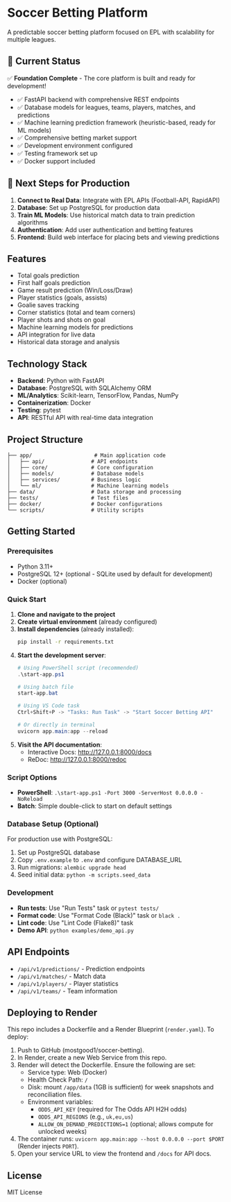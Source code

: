 # Soccer Betting Platform

A predictable soccer betting platform focused on EPL with scalability for multiple leagues.

## 🎯 Current Status
✅ **Foundation Complete** - The core platform is built and ready for development!

- ✅ FastAPI backend with comprehensive REST endpoints
- ✅ Database models for leagues, teams, players, matches, and predictions  
- ✅ Machine learning prediction framework (heuristic-based, ready for ML models)
- ✅ Comprehensive betting market support
- ✅ Development environment configured
- ✅ Testing framework set up
- ✅ Docker support included

## 🚀 Next Steps for Production
1. **Connect to Real Data**: Integrate with EPL APIs (Football-API, RapidAPI)
2. **Database**: Set up PostgreSQL for production data
3. **Train ML Models**: Use historical match data to train prediction algorithms
4. **Authentication**: Add user authentication and betting features  
5. **Frontend**: Build web interface for placing bets and viewing predictions

## Features
- Total goals prediction
- First half goals prediction  
- Game result prediction (Win/Loss/Draw)
- Player statistics (goals, assists)
- Goalie saves tracking
- Corner statistics (total and team corners)
- Player shots and shots on goal
- Machine learning models for predictions
- API integration for live data
- Historical data storage and analysis

## Technology Stack
- **Backend**: Python with FastAPI
- **Database**: PostgreSQL with SQLAlchemy ORM
- **ML/Analytics**: Scikit-learn, TensorFlow, Pandas, NumPy
- **Containerization**: Docker
- **Testing**: pytest
- **API**: RESTful API with real-time data integration

## Project Structure
```
├── app/                    # Main application code
│   ├── api/               # API endpoints
│   ├── core/              # Core configuration
│   ├── models/            # Database models
│   ├── services/          # Business logic
│   └── ml/                # Machine learning models
├── data/                  # Data storage and processing
├── tests/                 # Test files
├── docker/                # Docker configurations
└── scripts/               # Utility scripts
```

## Getting Started

### Prerequisites
- Python 3.11+
- PostgreSQL 12+ (optional - SQLite used by default for development)
- Docker (optional)

### Quick Start
1. **Clone and navigate to the project**
2. **Create virtual environment** (already configured)
3. **Install dependencies** (already installed):
   ```bash
   pip install -r requirements.txt
   ```
4. **Start the development server**:
   ```powershell
   # Using PowerShell script (recommended)
   .\start-app.ps1
   
   # Using batch file
   start-app.bat
   
   # Using VS Code task
   Ctrl+Shift+P -> "Tasks: Run Task" -> "Start Soccer Betting API"
   
   # Or directly in terminal
   uvicorn app.main:app --reload
   ```
5. **Visit the API documentation**:
   - Interactive Docs: http://127.0.0.1:8000/docs
   - ReDoc: http://127.0.0.1:8000/redoc

### Script Options
- **PowerShell**: `.\start-app.ps1 -Port 3000 -ServerHost 0.0.0.0 -NoReload`
- **Batch**: Simple double-click to start on default settings

### Database Setup (Optional)
For production use with PostgreSQL:
1. Set up PostgreSQL database
2. Copy `.env.example` to `.env` and configure DATABASE_URL
3. Run migrations: `alembic upgrade head`
4. Seed initial data: `python -m scripts.seed_data`

### Development
- **Run tests**: Use "Run Tests" task or `pytest tests/`
- **Format code**: Use "Format Code (Black)" task or `black .`
- **Lint code**: Use "Lint Code (Flake8)" task
- **Demo API**: `python examples/demo_api.py`

## API Endpoints
- `/api/v1/predictions/` - Prediction endpoints
- `/api/v1/matches/` - Match data
- `/api/v1/players/` - Player statistics
- `/api/v1/teams/` - Team information

## Deploying to Render

This repo includes a Dockerfile and a Render Blueprint (`render.yaml`). To deploy:

1. Push to GitHub (mostgood1/soccer-betting).
2. In Render, create a new Web Service from this repo.
3. Render will detect the Dockerfile. Ensure the following are set:
    - Service type: Web (Docker)
    - Health Check Path: `/`
    - Disk: mount `/app/data` (1GB is sufficient) for week snapshots and reconciliation files.
    - Environment variables:
       - `ODDS_API_KEY` (required for The Odds API H2H odds)
       - `ODDS_API_REGIONS` (e.g., `uk,eu,us`)
       - `ALLOW_ON_DEMAND_PREDICTIONS=1` (optional; allows compute for unlocked weeks)
4. The container runs: `uvicorn app.main:app --host 0.0.0.0 --port $PORT` (Render injects `PORT`).
5. Open your service URL to view the frontend and `/docs` for API docs.


## License
MIT License